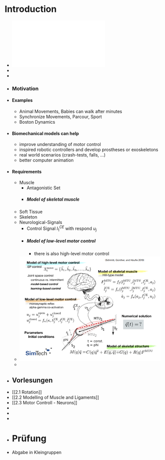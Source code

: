 # Introduction
- ![Part2-BiolCybMech.pdf](../assets/Part2-BiolCybMech_1700032031209_0.pdf)
-
-
- ### Motivation
- #### Examples
	- Animal Movements, Babies can walk after minutes
	- Synchronize Movements, Parcour, Sport
	- Boston Dynamics
- #### Biomechanical models can help
	- improve understanding of motor control
	- inspired robotic controllers and develop prostheses or exoskeletons
	- real world scenarios (crash-tests, falls, ...)
	- better computer animation
- #### Requirements
	- Muscle
		- Antagonistic Set
		- ##### Model of skeletal muscle
	- Soft Tissue
	- Skeleton
	- Neurological-Signals
		- Control Signal $l_1^{CE}$ with respond $u_j$
		- ##### Model of low-level motor control
			- there is also high-level motor control
	- ![image.png](../assets/image_1700036229724_0.png)
	-
- ## Vorlesungen
- [[2.1 Rotation]]
- [[2.2 Modelling of Muscle and Ligaments]]
- [[2.3 Motor Controll - Neurons]]
-
-
-
- # Prüfung
- Abgabe in Kleingruppen